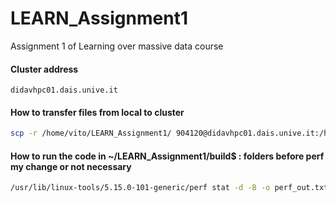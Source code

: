 # LEARN_Assignment1
Assignment 1 of Learning over massive data course
#### Cluster address

```
didavhpc01.dais.unive.it
```

#### How to transfer files from local to cluster

```bash
scp -r /home/vito/LEARN_Assignment1/ 904120@didavhpc01.dais.unive.it:/home/904120
```

#### How to run the code in ~/LEARN_Assignment1/build$ : folders before perf my change or not necessary

```bash
/usr/lib/linux-tools/5.15.0-101-generic/perf stat -d -B -o perf_out.txt ./LEARN_Assignment1 ../datasets/p2p-Gnutella25.txt 12
```